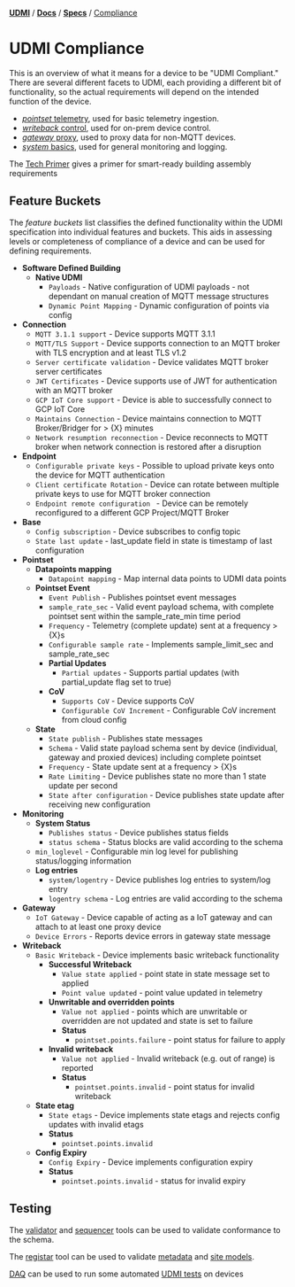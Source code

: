 [**UDMI**](../../) / [**Docs**](../) / [**Specs**](./) / [Compliance](#)

# UDMI Compliance

This is an overview of what it means for a device to be "UDMI Compliant."
There are several different facets to UDMI, each providing a different
bit of functionality, so the actual requirements will depend on the
intended function of the device.

* [_pointset_ telemetry](../messages/pointset.md), used for basic telemetry ingestion.
* [_writeback_ control](./sequences/writeback.md), used for on-prem device control.
* [_gateway_ proxy](gateway.md), used to proxy data for non-MQTT devices.
* [_system_ basics](../messages/system.md), used for general monitoring and logging.

The [Tech Primer](../tech_primer.md) gives a primer for smart-ready building assembly requirements

## Feature Buckets

The _feature buckets_ list classifies the defined functionality within the UDMI specification into
individual features and buckets. This aids in assessing levels or completeness of compliance of a
device and can be used for defining requirements.

*   **Software Defined Building**
    *   **Native UDMI**
        *   `Payloads` - Native configuration of UDMI payloads - not dependant on manual creation of MQTT message structures
        *   `Dynamic Point Mapping` - Dynamic configuration of points via config
*   **Connection**
    *   `MQTT 3.1.1 support` - Device supports MQTT 3.1.1
    *   `MQTT/TLS Support` - Device supports connection to an MQTT broker with TLS encryption and at least TLS v1.2
    *   `Server certificate validation` - Device validates MQTT broker server certificates
    *   `JWT Certificates` - Device supports use of JWT for authentication with an MQTT broker
    *   `GCP IoT Core support` - Device is able to successfully connect to  GCP IoT Core
    *   `Maintains Connection` - Device maintains connection to MQTT Broker/Bridger for > {X} minutes
    *   `Network resumption reconnection` - Device reconnects to MQTT broker when network connection is restored after a disruption
*   **Endpoint**
    *   `Configurable private keys` - Possible to upload private keys onto the device for MQTT authentication
    *   `Client certificate Rotation` - Device can rotate between multiple private keys to use for MQTT broker connection
    *   `Endpoint remote configuration ` - Device can be remotely reconfigured to a different GCP Project/MQTT Broker
*   **Base**
    *   `Config subscription` - Device subscribes to config topic
    *   `State last update` - last_update field in state is timestamp of last configuration
*   **Pointset**
    *   **Datapoints mapping**
        *   `Datapoint mapping` - Map internal data points to UDMI data points
    *   **Pointset Event**
        *   `Event Publish` - Publishes pointset event messages
        *   `sample_rate_sec` - Valid event payload schema, with complete pointset sent within the sample_rate_min time period
        *   `Frequency` - Telemetry (complete update) sent at a frequency > {X}s
        *   `Configurable sample rate` - Implements sample_limit_sec and sample_rate_sec
        *   **Partial Updates**
            *   `Partial updates` - Supports partial updates (with partial_update flag set to true)
        *   **CoV**
            *   `Supports CoV` - Device supports CoV
            *   `Configurable CoV Increment` - Configurable CoV increment from cloud config
    *   **State**
        *   `State publish` - Publishes state messages
        *   `Schema` - Valid state payload schema sent by device (individual, gateway and proxied devices) including complete pointset
        *   `Frequency` - State update sent at a frequency > {X}s
        *   `Rate Limiting` - Device publishes state no more than 1 state update per second
        *   `State after configuration` - Device publishes state update after receiving new configuration
*   **Monitoring**
    *   **System Status**
        *   `Publishes status` - Device publishes status fields
        *   `status schema` - Status blocks are valid according to the schema
    *   `min_loglevel` - Configurable min log level for publishing status/logging information
    *   **Log entries**
        *   `system/logentry` - Device publishes log entries to system/log entry
        *   `logentry schema` - Log entries are valid according to the schema
*   **Gateway**
    *   `IoT Gateway` - Device capable of acting as a IoT gateway and can attach to at least one proxy device
    *   `Device Errors` - Reports device errors in gateway state message
*   **Writeback**
    *   `Basic Writeback` - Device implements basic writeback functionality
        *   **Successful Writeback**
            *   `Value state applied` - point state in state message set to applied
            *   `Point value updated` - point value updated in telemetry
        *   **Unwritable and overridden points**
            *   `Value not applied` - points which are unwritable or overridden are not updated and state is set to failure
            *   **Status**
                *   `pointset.points.failure` - point status for failure to apply
        *   **Invalid writeback**
            *   `Value not applied` - Invalid writeback (e.g. out of range) is reported
            *   **Status**
                *   `pointset.points.invalid` - point status for invalid writeback
    *   **State etag**
        *   `State etags` - Device implements state etags and rejects config updates with invalid etags
        *   **Status**
            *   `pointset.points.invalid`
    *   **Config Expiry**
        *   `Config Expiry` - Device implements configuration expiry
        *   **Status**
            *   `pointset.points.invalid` - status for invalid expiry

## Testing

The [validator](../tools/validator.md) and [sequencer](../tools/sequencer.md) tools can be used to
validate conformance to the schema.

The [registar](../tools/registrar.md#tool-execution) tool can be used to validate
[metadata](metadata.md) and [site models](site_model.md).

[DAQ](https://github.com/faucetsdn/daq) can be used to run some automated [UDMI
tests](https://github.com/faucetsdn/daq/blob/master/docs/cloud_tests.md) on devices
